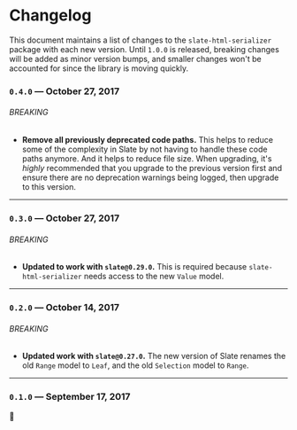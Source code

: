 
# Changelog

This document maintains a list of changes to the `slate-html-serializer` package with each new version. Until `1.0.0` is released, breaking changes will be added as minor version bumps, and smaller changes won't be accounted for since the library is moving quickly.


### `0.4.0` — October 27, 2017

###### BREAKING

- **Remove all previously deprecated code paths.** This helps to reduce some of the complexity in Slate by not having to handle these code paths anymore. And it helps to reduce file size. When upgrading, it's _highly_ recommended that you upgrade to the previous version first and ensure there are no deprecation warnings being logged, then upgrade to this version.


---


### `0.3.0` — October 27, 2017

###### BREAKING

- **Updated to work with `slate@0.29.0`.** This is required because `slate-html-serializer` needs access to the new `Value` model.


---


### `0.2.0` — October 14, 2017

###### BREAKING

- **Updated work with `slate@0.27.0`.** The new version of Slate renames the old `Range` model to `Leaf`, and the old `Selection` model to `Range`.


---


### `0.1.0` — September 17, 2017

:tada:

